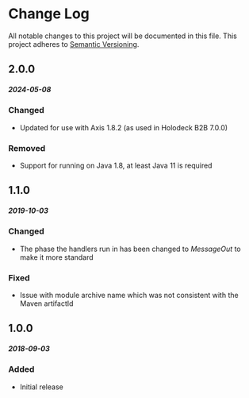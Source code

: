 # Change Log
All notable changes to this project will be documented in this file.
This project adheres to [Semantic Versioning](http://semver.org/).

## 2.0.0
##### 2024-05-08
### Changed
* Updated for use with Axis 1.8.2 (as used in Holodeck B2B 7.0.0)

### Removed
* Support for running on Java 1.8, at least Java 11 is required

## 1.1.0
##### 2019-10-03
### Changed
* The phase the handlers run in has been changed to _MessageOut_ to make it more standard

### Fixed
* Issue with module archive name which was not consistent with the Maven artifactId

## 1.0.0
##### 2018-09-03
### Added
* Initial release
